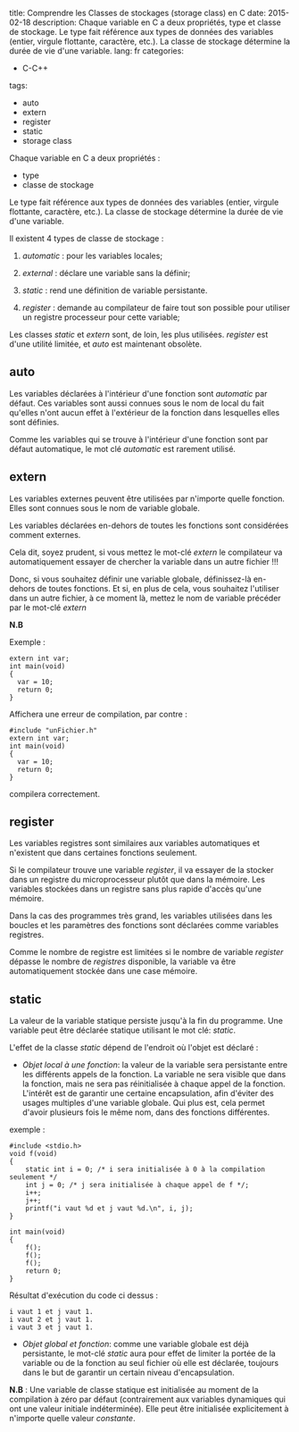 title: Comprendre les Classes de stockages (storage class) en C
date: 2015-02-18
description: Chaque variable en C a deux propriétés, type et classe de stockage. Le type fait référence aux types de données des variables (entier, virgule flottante, caractère, etc.). La classe de stockage détermine la durée de vie d'une variable.
lang: fr
categories: 
- C-C++

tags:
- auto
- extern
- register
- static
- storage class


Chaque variable en C a deux propriétés : 

* type 
* classe de stockage

Le type fait référence aux types de données des variables (entier, virgule flottante, caractère, etc.). La classe de stockage détermine la durée de vie d'une variable.

Il existent 4 types de classe de stockage :

  1. *automatic* : pour les variables locales;

	
  2. *external* : déclare une variable sans la définir;

	
  3. *static* : rend une définition de variable persistante.

	
  4. *register* : demande au compilateur de faire tout son possible pour utiliser un registre processeur pour cette variable;


Les classes *static* et *extern* sont, de loin, les plus utilisées. *register* est d'une utilité limitée, et *auto* est maintenant obsolète.


## auto


Les variables déclarées à l'intérieur d'une fonction sont *automatic* par défaut. Ces variables sont aussi connues sous le nom de local du fait qu'elles n'ont aucun effet à l'extérieur de la fonction dans lesquelles elles sont définies.

Comme les variables qui se trouve à l'intérieur d'une fonction sont par défaut automatique, le mot clé *automatic* est rarement utilisé.


## extern


Les variables externes peuvent être utilisées par n'importe quelle fonction. Elles sont connues sous le nom de variable globale. 

Les variables déclarées en-dehors de toutes les fonctions sont considérées comment externes.

Cela dit, soyez prudent, si vous mettez le mot-clé *extern* le compilateur va automatiquement essayer de chercher la variable dans un autre fichier !!!

Donc, si vous souhaitez définir une variable globale, définissez-là en-dehors de toutes fonctions. Et si, en plus de cela, vous souhaitez l'utiliser dans un autre fichier, à ce moment là, mettez le nom de variable précéder par le mot-clé *extern*   

**N.B**

Exemple :
  
    extern int var;
    int main(void)
    {
      var = 10;
      return 0;
    }

Affichera une erreur de compilation, par contre :

    #include "unFichier.h"    
    extern int var;
    int main(void)
    {
      var = 10;
      return 0;
    }

compilera correctement.

## register


Les variables registres sont similaires aux variables automatiques et n'existent que dans certaines fonctions seulement.

Si le compilateur trouve une variable *register*, il va essayer de la stocker dans un registre du microprocesseur plutôt que dans la mémoire. Les variables stockées dans un registre sans plus rapide d'accès qu'une mémoire.

Dans la cas des programmes très grand, les variables utilisées dans les boucles et les paramètres des fonctions sont déclarées comme variables registres.

Comme le nombre de registre est limitées si le nombre de variable *register* dépasse le nombre de *registres* disponible, la variable va être automatiquement stockée dans une case mémoire.




## static


La valeur de la variable statique persiste jusqu'à la fin du programme. Une variable peut être déclarée statique utilisant le mot clé: *static*.

L'effet de la classe *static* dépend de l'endroit où l'objet est déclaré :

	
  * _Objet local à une fonction_: la valeur de la variable sera persistante entre les différents appels de la fonction. La variable ne sera visible que dans la fonction, mais ne sera pas réinitialisée à chaque appel de la fonction. L'intérêt est de garantir une certaine encapsulation, afin d'éviter des usages multiples d'une variable globale. Qui plus est, cela permet d'avoir plusieurs fois le même nom, dans des fonctions différentes.


exemple :

    
    #include <stdio.h>
    void f(void)
    {
        static int i = 0; /* i sera initialisée à 0 à la compilation seulement */
        int j = 0; /* j sera initialisée à chaque appel de f */;
        i++;
        j++;
        printf("i vaut %d et j vaut %d.\n", i, j);
    }
     
    int main(void)
    {
        f();
        f();
        f();
        return 0;
    }
    


Résultat d'exécution du code ci dessus :

    
    i vaut 1 et j vaut 1.
    i vaut 2 et j vaut 1.
    i vaut 3 et j vaut 1.
    


	
  * _Objet global et fonction_: comme une variable globale est déjà persistante, le mot-clé *static* aura pour effet de limiter la portée de la variable ou de la fonction au seul fichier où elle est déclarée, toujours dans le but de garantir un certain niveau d'encapsulation.


**N.B** : Une variable de classe statique est initialisée au moment de la compilation à zéro par défaut (contrairement aux variables dynamiques qui ont une valeur initiale indéterminée). Elle peut être initialisée explicitement à n'importe quelle valeur _constante_.
